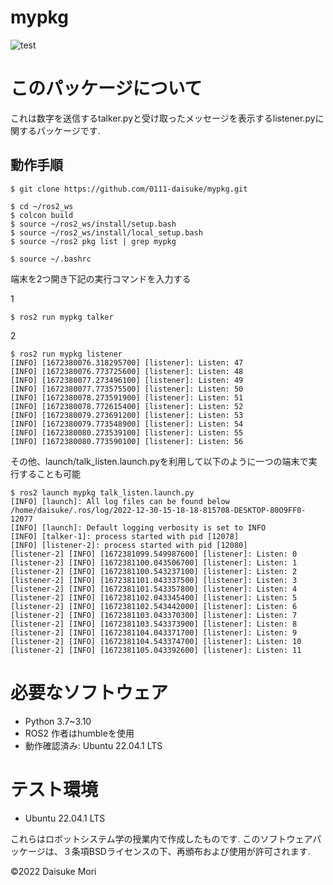 # mypkg
![test](https://github.com/0111-daisuke/mypkg/actions/workflows/test.yml/badge.svg)

# このパッケージについて
これは数字を送信するtalker.pyと受け取ったメッセージを表示するlistener.pyに関するパッケージです.

## 動作手順
```
$ git clone https://github.com/0111-daisuke/mypkg.git

$ cd ~/ros2_ws
$ colcon build
$ source ~/ros2_ws/install/setup.bash
$ source ~/ros2_ws/install/local_setup.bash
$ source ~/ros2 pkg list | grep mypkg

$ source ~/.bashrc
```
端末を2つ開き下記の実行コマンドを入力する

1
```
$ ros2 run mypkg talker
```
2
```
$ ros2 run mypkg listener
[INFO] [1672380076.318295700] [listener]: Listen: 47                       
[INFO] [1672380076.773725600] [listener]: Listen: 48                                                     
[INFO] [1672380077.273496100] [listener]: Listen: 49                                            
[INFO] [1672380077.773575500] [listener]: Listen: 50                                         
[INFO] [1672380078.273591900] [listener]: Listen: 51                                                 
[INFO] [1672380078.772615400] [listener]: Listen: 52                                                        
[INFO] [1672380079.273691200] [listener]: Listen: 53                                                                    
[INFO] [1672380079.773548900] [listener]: Listen: 54                                          
[INFO] [1672380080.273539100] [listener]: Listen: 55                                           
[INFO] [1672380080.773590100] [listener]: Listen: 56 
```

その他、launch/talk_listen.launch.pyを利用して以下のように一つの端末で実行することも可能
```
$ ros2 launch mypkg talk_listen.launch.py
[INFO] [launch]: All log files can be found below /home/daisuke/.ros/log/2022-12-30-15-18-18-815708-DESKTOP-80O9FF0-12077
[INFO] [launch]: Default logging verbosity is set to INFO
[INFO] [talker-1]: process started with pid [12078]
[INFO] [listener-2]: process started with pid [12080]
[listener-2] [INFO] [1672381099.549987600] [listener]: Listen: 0
[listener-2] [INFO] [1672381100.043506700] [listener]: Listen: 1
[listener-2] [INFO] [1672381100.543237100] [listener]: Listen: 2
[listener-2] [INFO] [1672381101.043337500] [listener]: Listen: 3
[listener-2] [INFO] [1672381101.543357800] [listener]: Listen: 4
[listener-2] [INFO] [1672381102.043345400] [listener]: Listen: 5
[listener-2] [INFO] [1672381102.543442000] [listener]: Listen: 6
[listener-2] [INFO] [1672381103.043370300] [listener]: Listen: 7               
[listener-2] [INFO] [1672381103.543373900] [listener]: Listen: 8                                                        
[listener-2] [INFO] [1672381104.043371700] [listener]: Listen: 9                 
[listener-2] [INFO] [1672381104.543374700] [listener]: Listen: 10            
[listener-2] [INFO] [1672381105.043392600] [listener]: Listen: 11
```
# 必要なソフトウェア
* Python 3.7~3.10
* ROS2
作者はhumbleを使用
* 動作確認済み: Ubuntu 22.04.1 LTS

# テスト環境
* Ubuntu 22.04.1 LTS

これらはロボットシステム学の授業内で作成したものです.
このソフトウェアパッケージは、３条項BSDライセンスの下、再頒布および使用が許可されます.

©2022 Daisuke Mori
